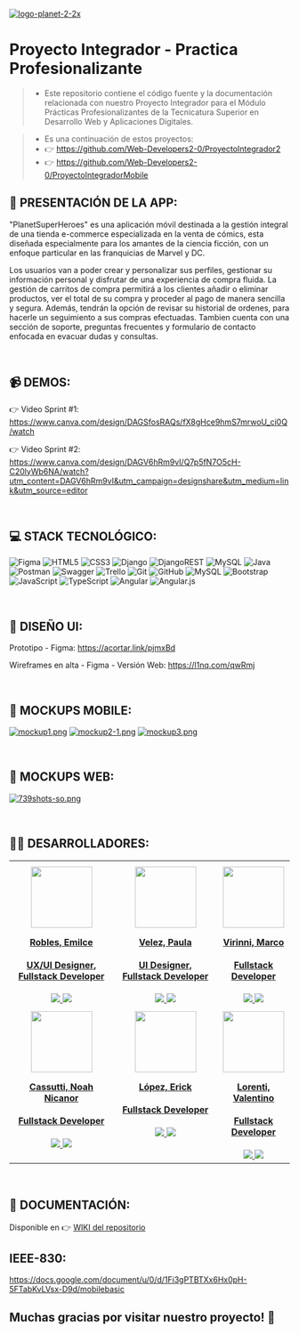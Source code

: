 <a href='https://postimg.cc/sQKGr0BY' target='_blank'><img src='https://i.postimg.cc/sQKGr0BY/logo-planet-2-2x.png' border='0' alt='logo-planet-2-2x'/></a>

# Proyecto Integrador - Practica Profesionalizante


>* Este repositorio contiene el código fuente y la documentación relacionada con nuestro Proyecto Integrador para el Módulo Prácticas Profesionalizantes de la Tecnicatura Superior en Desarrollo Web y Aplicaciones Digitales.

>* Es una continuación de estos proyectos:
>* 👉 https://github.com/Web-Developers2-0/ProyectoIntegrador2
>* 👉 https://github.com/Web-Developers2-0/ProyectoIntegradorMobile

## 🚀 PRESENTACIÓN DE LA APP:

"PlanetSuperHeroes" es una aplicación móvil destinada a la gestión integral de una tienda e-commerce especializada en la venta de cómics, esta diseñada especialmente para los amantes de la ciencia ficción, con un enfoque particular en las franquicias de Marvel y DC.


Los usuarios van a poder crear y personalizar sus perfiles, gestionar su información personal y disfrutar de una experiencia de compra fluida. La gestión de carritos de compra permitirá a los clientes añadir o eliminar productos, ver el total de su compra y proceder al pago de manera sencilla y segura. Además, tendrán la opción de revisar su historial de ordenes, para hacerle un seguimiento a sus compras efectuadas. Tambien cuenta con una sección de soporte, preguntas frecuentes y formulario de contacto enfocada en evacuar dudas y consultas.

<br/>

## 📹 DEMOS:

👉 Video Sprint #1: https://www.canva.com/design/DAGSfosRAQs/fX8gHce9hmS7mrwoU_ci0Q/watch

👉 Video Sprint #2: https://www.canva.com/design/DAGV6hRm9vI/Q7p5fN7O5cH-C20lyWb6NA/watch?utm_content=DAGV6hRm9vI&utm_campaign=designshare&utm_medium=link&utm_source=editor

<br/>

## 💻 STACK TECNOLÓGICO:

![Figma](https://img.shields.io/static/v1?style=for-the-badge&message=Figma&color=4169E1&logo=Figma&logoColor=fff&label=) ![HTML5](https://img.shields.io/badge/html5-%23E34F26.svg?style=for-the-badge&logo=html5&logoColor=white) ![CSS3](https://img.shields.io/badge/css3-%231572B6.svg?style=for-the-badge&logo=css3&logoColor=white) ![Django](https://img.shields.io/badge/django-%23092E20.svg?style=for-the-badge&logo=django&logoColor=white)  ![DjangoREST](https://img.shields.io/badge/DJANGO-REST-ff1709?style=for-the-badge&logo=django&logoColor=white&color=ff1709&labelColor=gray)  ![MySQL](https://img.shields.io/badge/mysql-4479A1.svg?style=for-the-badge&logo=mysql&logoColor=white) 
![Java](https://img.shields.io/badge/java-%23ED8B00.svg?style=for-the-badge&logo=openjdk&logoColor=white) ![Postman](https://img.shields.io/badge/Postman-FF6C37?style=for-the-badge&logo=postman&logoColor=white) ![Swagger](https://img.shields.io/badge/-Swagger-%23Clojure?style=for-the-badge&logo=swagger&logoColor=white) ![Trello](https://img.shields.io/badge/Trello-%23026AA7.svg?style=for-the-badge&logo=Trello&logoColor=white) ![Git](https://img.shields.io/badge/git-%23F05033.svg?style=for-the-badge&logo=git&logoColor=white) ![GitHub](https://img.shields.io/badge/github-%23121011.svg?style=for-the-badge&logo=github&logoColor=white) ![MySQL](https://img.shields.io/badge/mysql-4479A1.svg?style=for-the-badge&logo=mysql&logoColor=white) ![Bootstrap](https://img.shields.io/badge/bootstrap-%23563D7C.svg?style=for-the-badge&logo=bootstrap&logoColor=white) ![JavaScript](https://img.shields.io/badge/javascript-%23323330.svg?style=for-the-badge&logo=javascript&logoColor=%23F7DF1E) ![TypeScript](https://img.shields.io/badge/typescript-%23007ACC.svg?style=for-the-badge&logo=typescript&logoColor=white) ![Angular](https://img.shields.io/badge/angular-%23DD0031.svg?style=for-the-badge&logo=angular&logoColor=white) ![Angular.js](https://img.shields.io/badge/angular.js-%23E23237.svg?style=for-the-badge&logo=angularjs&logoColor=white) 

<br/>

## 🎨 DISEÑO UI:


Prototipo - Figma: https://acortar.link/pjmxBd

Wireframes en alta - Figma - Versión Web: https://l1nq.com/qwRmj 

<br/>

## 📌 MOCKUPS MOBILE:

[![mockup1.png](https://i.postimg.cc/MGxJrTt6/mockup1.png)](https://postimg.cc/bZ65ZqKW)
[![mockup2-1.png](https://i.postimg.cc/bwWCr7CZ/mockup2-1.png)](https://postimg.cc/180cYjZS)
[![mockup3.png](https://i.postimg.cc/435RCgFz/mockup3.png)](https://postimg.cc/7CfW7p46)

<br/>

## 📌 MOCKUPS WEB:
[![739shots-so.png](https://i.postimg.cc/pXRRTD9n/739shots-so.png)](https://postimg.cc/G97ZgTxc)

<br/>

## 👩‍💻 DESARROLLADORES:

<table align="center" style="border-collapse: collapse; width: 100%; max-width: 1200px;">
  <tbody align="center">
    <tr>
      <td style="width: 25%; padding: 10px;">
        <div align="center">
          <a href="https://www.linkedin.com/in/emilce-robles/" target="_blank" rel="author">
            <img width="110" src="https://avatars.githubusercontent.com/u/81953405?v=4"/>
          </a>
          <a href="https://www.linkedin.com/in/emilce-robles/" target="_blank" rel="author">
            <h4 style="margin-top: 1rem;">Robles, Emilce</h4>
            <h4 style="margin-top: 1rem;">UX/UI Designer, Fullstack Developer</h4>
          </a>
          <a href="https://github.com/emirobles" target="_blank">
            <img src="https://img.shields.io/static/v1?style=for-the-badge&message=GitHub&color=172B4D&logo=GitHub&logoColor=FFFFFF&label="/>
          </a>
          <a href="https://www.linkedin.com/in/emilce-robles/" target="_blank">
            <img src="https://img.shields.io/badge/linkedin%20-%230077B5.svg?&style=for-the-badge&logo=linkedin&logoColor=white"/>
          </a>
        </div>
      </td>
      <td style="width: 25%; padding: 10px;">
        <div align="center">
          <a href="https://www.linkedin.com/in/paula-velez/" target="_blank" rel="author">
            <img width="110" src="https://ca.slack-edge.com/TJXGUH2G1-U07B8C3GNJW-d6732a6c8856-512"/>
          </a>
          <a href="https://www.linkedin.com/in/paula-velez/" target="_blank" rel="author">
            <h4 style="margin-top: 1rem;">Velez, Paula</h4>
            <h4 style="margin-top: 1rem;">UI Designer, Fullstack Developer</h4>
          </a>
          <a href="https://github.com/paulavelezz" target="_blank">
            <img src="https://img.shields.io/static/v1?style=for-the-badge&message=GitHub&color=172B4D&logo=GitHub&logoColor=FFFFFF&label="/>
          </a>
          <a href="https://www.linkedin.com/in/paula-velez/" target="_blank">
            <img src="https://img.shields.io/badge/linkedin%20-%230077B5.svg?&style=for-the-badge&logo=linkedin&logoColor=white"/>
          </a>
        </div>
      </td>
      <td style="width: 25%; padding: 10px;">
        <div align="center">
          <a href="https://www.linkedin.com/in/marco-virinni/" target="_blank" rel="author">
            <img width="110" src="https://avatars.githubusercontent.com/u/97301587?v=4"/>
          </a>
          <a href="https://www.linkedin.com/in/marco-virinni/" target="_blank" rel="author">
            <h4 style="margin-top: 1rem;">Virinni, Marco</h4>
            <h4 style="margin-top: 1rem;">Fullstack Developer</h4>
          </a>
          <a href="https://github.com/alanapolitana" target="_blank">
            <img src="https://img.shields.io/static/v1?style=for-the-badge&message=GitHub&color=172B4D&logo=GitHub&logoColor=FFFFFF&label="/>
          </a>
          <a href="https://www.linkedin.com/in/marco-virinni/" target="_blank">
            <img src="https://img.shields.io/badge/linkedin%20-%230077B5.svg?&style=for-the-badge&logo=linkedin&logoColor=white"/>
          </a>
        </div>
      </td>
       <tr>
    <td style="width: 50%; vertical-align: top;">
      <div>
        <a href="https://www.linkedin.com/in/noah-a-cassutti-99160b1b5/" target="_blank" rel="author">
          <img width="110" src="https://avatars.githubusercontent.com/u/119015674?v=4" />
        </a>
        <a href="https://www.linkedin.com/in/noah-a-cassutti-99160b1b5/" target="_blank" rel="author">
          <h4 style="margin-top: 1rem;">Cassutti, Noah Nicanor</h4>
          <h4 style="margin-top: 1rem;">Fullstack Developer</h4>
        </a>
        <a href="https://github.com/noahcassutti" target="_blank">
          <img src="https://img.shields.io/static/v1?style=for-the-badge&message=GitHub&color=172B4D&logo=GitHub&logoColor=FFFFFF&label=" />
        </a>
        <a href="https://www.linkedin.com/in/noah-a-cassutti-99160b1b5/" target="_blank">
          <img src="https://img.shields.io/badge/linkedin%20-%230077B5.svg?&style=for-the-badge&logo=linkedin&logoColor=white" />
        </a>
      </div>
    </td>
    <td style="width: 50%; vertical-align: top;">
      <div>
        <a href="https://www.linkedin.com" target="_blank" rel="author">
          <img width="110" src="https://avatars.githubusercontent.com/u/105466809?v=4" />
        </a>
        <a href="https://www.linkedin.com/" target="_blank" rel="author">
          <h4 style="margin-top: 1rem;">López, Erick</h4>
          <h4 style="margin-top: 1rem;">Fullstack Developer</h4>
        </a>
        <a href="https://github.com/erick-lpz" target="_blank">
          <img src="https://img.shields.io/static/v1?style=for-the-badge&message=GitHub&color=172B4D&logo=GitHub&logoColor=FFFFFF&label=" />
        </a>
        <a href="https://www.linkedin.com/in/erick-lpz/" target="_blank">
          <img src="https://img.shields.io/badge/linkedin%20-%230077B5.svg?&style=for-the-badge&logo=linkedin&logoColor=white" />
        </a>
      </div>
    </td>
           <td style="width: 50%; vertical-align: top;">
      <div>
        <a href="https://www.linkedin.com" target="_blank" rel="author">
          <img width="110" src="https://avatars.githubusercontent.com/u/61743948?v=4" />
        </a>
        <a href="https://www.linkedin.com/" target="_blank" rel="author">
          <h4 style="margin-top: 1rem;">Lorenti, Valentino</h4>
          <h4 style="margin-top: 1rem;">Fullstack Developer</h4>
        </a>
        <a href="https://github.com/Valentino399" target="_blank">
          <img src="https://img.shields.io/static/v1?style=for-the-badge&message=GitHub&color=172B4D&logo=GitHub&logoColor=FFFFFF&label=" />
        </a>
        <a href="https://www.linkedin.com/in/valentino-lorenti-ux/" target="_blank">
          <img src="https://img.shields.io/badge/linkedin%20-%230077B5.svg?&style=for-the-badge&logo=linkedin&logoColor=white" />
        </a>
      </div>
    </td>
  </tr>
  </tbody>
</table>

<br/>

## 📝 DOCUMENTACIÓN:
Disponible en 👉 [WIKI del repositorio](https://github.com/Web-Developers2-0/2025-Practica_Profesionalizante/wiki)

## IEEE-830:

https://docs.google.com/document/u/0/d/1Fi3gPTBTXx6Hx0pH-5FTabKvLVsx-D9d/mobilebasic

## Muchas gracias por visitar nuestro proyecto! 🙌 
